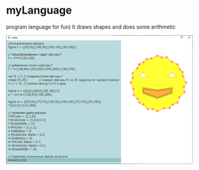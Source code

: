 # myLanguage
 program language for fun) It draws shapes and does some arithmetic

![alt text](demo.png "demo")
